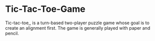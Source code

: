 # Tic-Tac-Toe-Game

 Tic-tac-toe,, is a turn-based two-player puzzle game whose goal is to create an alignment first. The game is generally played with paper and pencil.
